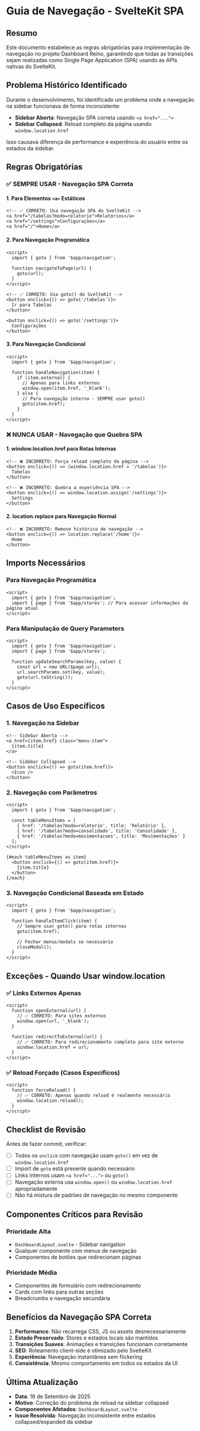 # Guia de Navegação - SvelteKit SPA

## Resumo

Este documento estabelece as regras obrigatórias para implementação de navegação no projeto Dashboard Reino, garantindo que todas as transições sejam realizadas como Single Page Application (SPA) usando as APIs nativas do SvelteKit.

## Problema Histórico Identificado

Durante o desenvolvimento, foi identificado um problema onde a navegação na sidebar funcionava de forma inconsistente:

- **Sidebar Aberta**: Navegação SPA correta usando `<a href="...">`
- **Sidebar Collapsed**: Reload completo da página usando `window.location.href`

Isso causava diferença de performance e experiência do usuário entre os estados da sidebar.

## Regras Obrigatórias

### ✅ SEMPRE USAR - Navegação SPA Correta

#### 1. Para Elementos `<a>` Estáticos

```svelte
<!-- ✅ CORRETO: Usa navegação SPA do SvelteKit -->
<a href="/tabelas?modo=relatorio">Relatórios</a>
<a href="/settings">Configurações</a>
<a href="/">Home</a>
```

#### 2. Para Navegação Programática

```svelte
<script>
  import { goto } from '$app/navigation';
  
  function navigateToPage(url) {
    goto(url);
  }
</script>

<!-- ✅ CORRETO: Usa goto() do SvelteKit -->
<button onclick={() => goto('/tabelas')}>
  Ir para Tabelas
</button>

<button onclick={() => goto('/settings')}>
  Configurações
</button>
```

#### 3. Para Navegação Condicional

```svelte
<script>
  import { goto } from '$app/navigation';
  
  function handleNavigation(item) {
    if (item.external) {
      // Apenas para links externos
      window.open(item.href, '_blank');
    } else {
      // Para navegação interna - SEMPRE usar goto()
      goto(item.href);
    }
  }
</script>
```

### ❌ NUNCA USAR - Navegação que Quebra SPA

#### 1. window.location.href para Rotas Internas

```svelte
<!-- ❌ INCORRETO: Força reload completo da página -->
<button onclick={() => (window.location.href = '/tabelas')}>
  Tabelas
</button>

<!-- ❌ INCORRETO: Quebra a experiência SPA -->
<button onclick={() => window.location.assign('/settings')}>
  Settings
</button>
```

#### 2. location.replace para Navegação Normal

```svelte
<!-- ❌ INCORRETO: Remove histórico de navegação -->
<button onclick={() => location.replace('/home')}>
  Home
</button>
```

## Imports Necessários

### Para Navegação Programática

```svelte
<script>
  import { goto } from '$app/navigation';
  import { page } from '$app/stores'; // Para acessar informações da página atual
</script>
```

### Para Manipulação de Query Parameters

```svelte
<script>
  import { goto } from '$app/navigation';
  import { page } from '$app/stores';
  
  function updateSearchParams(key, value) {
    const url = new URL($page.url);
    url.searchParams.set(key, value);
    goto(url.toString());
  }
</script>
```

## Casos de Uso Específicos

### 1. Navegação na Sidebar

```svelte
<!-- Sidebar Aberta -->
<a href={item.href} class="menu-item">
  {item.title}
</a>

<!-- Sidebar Collapsed -->
<button onclick={() => goto(item.href)}>
  <Icon />
</button>
```

### 2. Navegação com Parâmetros

```svelte
<script>
  import { goto } from '$app/navigation';
  
  const tableMenuItems = [
    { href: '/tabelas?modo=relatorio', title: 'Relatório' },
    { href: '/tabelas?modo=consolidado', title: 'Consolidado' },
    { href: '/tabelas?modo=movimentacoes', title: 'Movimentações' }
  ];
</script>

{#each tableMenuItems as item}
  <button onclick={() => goto(item.href)}>
    {item.title}
  </button>
{/each}
```

### 3. Navegação Condicional Baseada em Estado

```svelte
<script>
  import { goto } from '$app/navigation';
  
  function handleItemClick(item) {
    // Sempre usar goto() para rotas internas
    goto(item.href);
    
    // Fechar menus/modals se necessário
    closeModal();
  }
</script>
```

## Exceções - Quando Usar window.location

### ✅ Links Externos Apenas

```svelte
<script>
  function openExternal(url) {
    // ✅ CORRETO: Para sites externos
    window.open(url, '_blank');
  }
  
  function redirectToExternal(url) {
    // ✅ CORRETO: Para redirecionamento completo para site externo
    window.location.href = url;
  }
</script>
```

### ✅ Reload Forçado (Casos Específicos)

```svelte
<script>
  function forceReload() {
    // ✅ CORRETO: Apenas quando reload é realmente necessário
    window.location.reload();
  }
</script>
```

## Checklist de Revisão

Antes de fazer commit, verificar:

- [ ] Todos os `onclick` com navegação usam `goto()` em vez de `window.location.href`
- [ ] Import de `goto` está presente quando necessário
- [ ] Links internos usam `<a href="...">` ou `goto()`
- [ ] Navegação externa usa `window.open()` ou `window.location.href` apropriadamente
- [ ] Não há mistura de padrões de navegação no mesmo componente

## Componentes Críticos para Revisão

### Prioridade Alta

- `DashboardLayout.svelte` - Sidebar navigation
- Qualquer componente com menus de navegação
- Componentes de botões que redirecionam páginas

### Prioridade Média  

- Componentes de formulário com redirecionamento
- Cards com links para outras seções
- Breadcrumbs e navegação secundária

## Benefícios da Navegação SPA Correta

1. **Performance**: Não recarrega CSS, JS ou assets desnecessariamente
2. **Estado Preservado**: Stores e estados locais são mantidos
3. **Transições Suaves**: Animações e transições funcionam corretamente
4. **SEO**: Roteamento client-side é otimizado pelo SvelteKit
5. **Experiência**: Navegação instantânea sem flickering
6. **Consistência**: Mesmo comportamento em todos os estados da UI

## Última Atualização

- **Data**: 16 de Setembro de 2025
- **Motivo**: Correção do problema de reload na sidebar collapsed
- **Componentes Afetados**: `DashboardLayout.svelte`
- **Issue Resolvida**: Navegação inconsistente entre estados collapsed/expanded da sidebar
